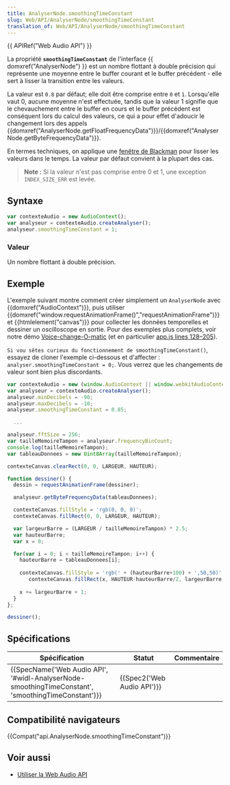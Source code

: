 ```yaml
---
title: AnalyserNode.smoothingTimeConstant
slug: Web/API/AnalyserNode/smoothingTimeConstant
translation_of: Web/API/AnalyserNode/smoothingTimeConstant
---
```

{{ APIRef("Web Audio API") }}

La propriété **`smoothingTimeConstant`** de l'interface {{ domxref("AnalyserNode") }} est un nombre flottant à double précision qui représente une moyenne entre le buffer courant et le buffer précédent - elle sert à lisser la transition entre les valeurs.

La valeur est `0.8` par défaut; elle doit être comprise entre `0` et `1`. Lorsqu'elle vaut 0, aucune moyenne n'est effectuée, tandis que la valeur 1 signifie que le chevauchement entre le buffer en cours et le buffer précédent est conséquent lors du calcul des valeurs, ce qui a pour effet d'adoucir le changement lors des appels {{domxref("AnalyserNode.getFloatFrequencyData")}}/{{domxref("AnalyserNode.getByteFrequencyData")}}.

En termes techniques, on applique une [fenêtre de Blackman](http://webaudio.github.io/web-audio-api/#blackman-window) pour lisser les valeurs dans le temps. La valeur par défaut convient à la plupart des cas.

> **Note :** Si la valeur n'est pas comprise entre 0 et 1, une exception `INDEX_SIZE_ERR` est levée.

## Syntaxe

```js
var contexteAudio = new AudioContext();
var analyseur = contexteAudio.createAnalyser();
analyseur.smoothingTimeConstant = 1;
```

### Valeur

Un nombre flottant à double précision.

## Exemple

L'exemple suivant montre comment créer simplement un  `AnalyserNode` avec {{domxref("AudioContext")}}, puis utiliser  {{domxref("window.requestAnimationFrame()","requestAnimationFrame")}} et {{htmlelement("canvas")}} pour collecter les données temporelles et dessiner un oscilloscope en sortie. Pour des exemples plus complets, voir notre démo [Voice-change-O-matic](http://mdn.github.io/voice-change-o-matic/)  (et en particulier [app.js lines 128–205](https://github.com/mdn/voice-change-o-matic/blob/gh-pages/scripts/app.js#L128-L205)).

`Si vou sêtes curieux du fonctionnement de smoothingTimeConstant()`, essayez de cloner l'exemple ci-dessous et d'affecter : `analyser.smoothingTimeConstant = 0;`. Vous verrez que les changements de valeur sont bien plus discordants.

```js
var contexteAudio = new (window.AudioContext || window.webkitAudioContext)();
var analyseur = contexteAudio.createAnalyser();
analyseur.minDecibels = -90;
analyseur.maxDecibels = -10;
analyseur.smoothingTimeConstant = 0.85;

  ...

analyseur.fftSize = 256;
var tailleMemoireTampon = analyseur.frequencyBinCount;
console.log(tailleMemoireTampon);
var tableauDonnees = new Uint8Array(tailleMemoireTampon);

contexteCanvas.clearRect(0, 0, LARGEUR, HAUTEUR);

function dessiner() {
  dessin = requestAnimationFrame(dessiner);

  analyseur.getByteFrequencyData(tableauDonnees);

  contexteCanvas.fillStyle = 'rgb(0, 0, 0)';
  contexteCanvas.fillRect(0, 0, LARGEUR, HAUTEUR);

  var largeurBarre = (LARGEUR / tailleMemoireTampon) * 2.5;
  var hauteurBarre;
  var x = 0;

  for(var i = 0; i < tailleMemoireTampon; i++) {
    hauteurBarre = tableauDonnees[i];
    
    contexteCanvas.fillStyle = 'rgb(' + (hauteurBarre+100) + ',50,50)';
       contexteCanvas.fillRect(x, HAUTEUR-hauteurBarre/2, largeurBarre, hauteurBarre/2);
       
    x += largeurBarre + 1;
  }
};

dessiner();
```

## Spécifications

| Spécification                                                                                                                        | Statut                               | Commentaire |
| ------------------------------------------------------------------------------------------------------------------------------------ | ------------------------------------ | ----------- |
| {{SpecName('Web Audio API', '#widl-AnalyserNode-smoothingTimeConstant', 'smoothingTimeConstant')}} | {{Spec2('Web Audio API')}} |             |

## Compatibilité navigateurs

{{Compat("api.AnalyserNode.smoothingTimeConstant")}}

## Voir aussi

- [Utiliser la Web Audio API](/fr/docs/Web_Audio_API/Using_Web_Audio_API)
